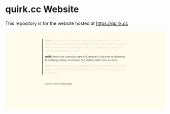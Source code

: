 # quirk.cc Website

This repository is for the website hosted at https://quirk.cc

![](https://raw.githubusercontent.com/kevquirk/quirk.cc-website/master/screenshot.png)
